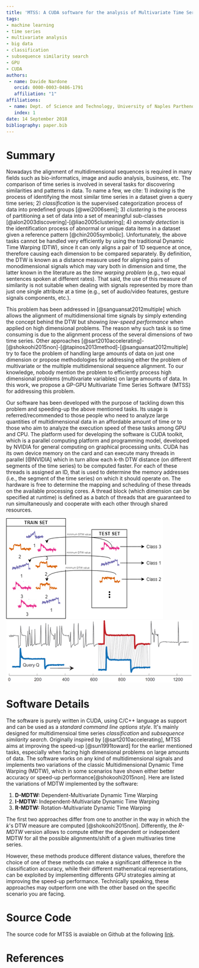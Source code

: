 ```yaml
---
title: 'MTSS: A CUDA software for the analysis of Multivariate Time Series'
tags:
- machine learning
- time series
- multivariate analysis
- big data
- classification
- subsequence similarity search
- GPU
- CUDA
authors:
 - name: Davide Nardone
   orcid: 0000-0003-0486-1791
   affiliation: "1"
affiliations:
 - name: Dept. of Science and Technology, University of Naples Parthenope
   index: 1
date: 14 September 2018
bibliography: paper.bib
---
```


# Summary
Nowadays the alignment of multidimensional sequences is required in many fields such as bio-informatics, image and audio analysis, business, etc. The comparison of time series is involved in several tasks for discovering similarities and patterns in data. To name a few, we cite: 1) *indexing* is the process of identifying the most similar time series in a dataset given a query time series; 2) *classification* is the supervised categorization process of data into predefined groups [@wei2006semi]; 3) *clustering* is the process of partitioning a set of data into a set of meaningful sub-classes [@alon2003discovering]-[@liao2005clustering]; 4) *anomaly detection* is the identification process of abnormal or unique data items in a dataset given a reference pattern [@chin2005symbolic].
Unfortunately, the above tasks cannot be handled very efficiently by using the traditional Dynamic Time Warping (DTW), since it can only aligns a pair of 1D sequence at once, therefore causing each dimension to be compared separately. By definition, the DTW is known as a distance measure used for aligning pairs of monodimensional signals which may vary both in dimension and time, the latter known in the literature as the *time warping problem* (e.g., two equal sentences spoken at different rates). That said, the use of this measure of similarity is not suitable when dealing with signals represented by more than just one single attribute at a time (e.g., set of audio/video features, gesture signals components, etc.).

This problem has been addressed in [@sanguansat2012multiple] which allows the alignment of multidimensional time signals by simply extending the concept behind the DTW but showing *low-speed performance* when applied on high dimensional problems. The reason why such task is so time consuming is due to the alignment process of the several dimensions of two time series. Other approaches [@sart2010accelerating]-[@shokoohi2015non]-[@tapinos2013method]-[@sanguansat2012multiple] try to face the problem of handling large amounts of data on just one dimension or propose methodologies for addressing either the problem of multivariate or the multiple multidimensional sequence alignment. To our knowledge, nobody mention the problem to efficiently process high dimensional problems (multivariate variables) on large amounts of data. In this work, we propose a GP-GPU Multivariate Time Series Software (MTSS) for addressing this problem.

Our software has been developed with the purpose of tackling down this problem and speeding-up the above mentioned tasks. Its usage is referred/recommended to those people who need to analyze large quantities of multidimensional data in an affordable amount of time or to those who aim to analyze the execution speed of these tasks among GPU and CPU. The platform used for developing the software is CUDA toolkit, which is a parallel computing platform and programming model, developed by NVIDIA for general computing on graphical processing units. CUDA has its own device memory on the card and can execute many threads in parallel [@NVIDIA] which in turn allow each k-th DTW distance (on different segments of the time series) to be computed faster. For each of these threads is assigned an ID, that is used to determine the memory addresses (i.e., the segment of the time series) on which it should operate on. The hardware is free to determine the mapping and scheduling of these threads on the available processing cores. A thread block (which dimension can be specified at runtime) is defined as a batch of threads that are guaranteed to run simultaneously and cooperate with each other through shared resources.

![Representation for the classification task](../img/classification.png)
![Representation for the subsequencece similarity search task](../img/sub-seq.PNG) 

# Software Details
The software is purely written in CUDA, using C/C++ language as support and can be used as a *standard command line options style*. It's mainly designed for multidimensioal time series *classification* and *subsequence similarity search*. Originally inspired by [@sart2010accelerating], MTSS aims at improving the speed-up [@sun1991toward] for the earlier mentioned tasks, especially when facing high dimensional problems on large amounts of data. The software works on any kind of multidimensional signals and implements two variations of the classic Multidimensional Dynamic Time Warping (MDTW), which in some scenarios have shown either better accuracy or speed-up performance[@shokoohi2015non]. Here are listed the variations of MDTW implemented by the software:

1. **D-MDTW:** Dependent-Multivariate Dynamic Time Warping
2. **I-MDTW:** Independent-Multivariate Dynamic Time Warping
3. **R-MDTW:** Rotation-Multivariate Dynamic Time Warping

The first two approaches differ from one to another in the way in which the *k*'s DTW measure are computed [@shokoohi2015non]. Differently, the *R-MDTW* version allows to compute either the dependent or independent MDTW for all the possible alignments/shift of a given multivaries time series.

However, these methods produce different distance values, therefore the choice of one of these methods can make a significant difference in the classification accuracy, while their different mathematical representations, can be exploited by implementing differents GPU strategies aiming at improving the speed-up performance. Technically speaking, these approaches may outperform one with the other based on the specific scenario you are facing.

# Source Code
The source code for MTSS is avaiable on Github at the following [link](https://github.com/DavideNardone/MTSS-Multivariate-Time-Series-Sofwtare).

# References
